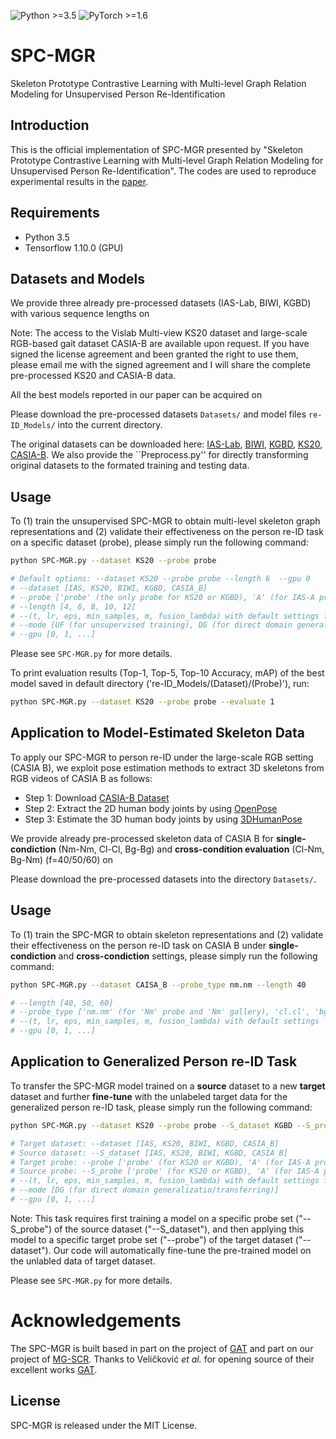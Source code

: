 ![Python >=3.5](https://img.shields.io/badge/Python->=3.5-blue.svg)
![PyTorch >=1.6](https://img.shields.io/badge/Tensorflow->=1.10-yellow.svg)
# SPC-MGR
Skeleton Prototype Contrastive Learning with Multi-level Graph Relation Modeling for Unsupervised Person Re-Identification

## Introduction
This is the official implementation of SPC-MGR presented by "Skeleton Prototype Contrastive Learning with Multi-level Graph Relation Modeling for Unsupervised Person Re-Identification". The codes are used to reproduce experimental results in the [paper](./).

<!-- ![image](https://github.com/Kali-Hac/SM-SGE/blob/main/img/overview.png) -->

<!-- Abstract: Person re-identification via 3D skeletons is an emerging topic with great potential in security-critical applications. Existing methods typically learn body and motion features from the body-joint trajectory, whereas they lack a systematic way to model body structure and underlying relations of body components beyond the scale of body joints. In this paper, we for the first time propose a Self-supervised Multi-scale Skeleton Graph Encoding (SM-SGE) framework that comprehensively models human body, component relations, and skeleton dynamics from unlabeled skeleton graphs of various scales to learn an effective skeleton representation for person Re-ID. Specifically, we first devise multi-scale skeleton graphs with coarse-to-fine human body partitions, which enables us to model body structure and skeleton dynamics at multiple levels. Second, to mine inherent correlations between body components in skeletal motion, we propose a multi-scale graph relation network to learn structural relations between adjacent body-component nodes and collaborative relations among nodes of different scales, so as to capture more discriminative skeleton graph features. Last, we propose a novel multi-scale skeleton reconstruction mechanism to enable our framework to encode skeleton dynamics and high-level semantics from unlabeled skeleton graphs, which encourages learning a discriminative skeleton representation for person Re-ID. Extensive experiments show that SM-SGE outperforms most state-of-the-art skeleton-based methods. 
We further demonstrate its effectiveness on 3D skeleton data estimated from large-scale RGB videos. -->

## Requirements
- Python 3.5
- Tensorflow 1.10.0 (GPU)

## Datasets and Models
We provide three already pre-processed datasets (IAS-Lab, BIWI, KGBD) with various sequence lengths on <br/>
<!-- https://pan.baidu.com/s/1nuFH2EENyrMZbTnKGYssTw  &nbsp; &nbsp; &nbsp; password：&nbsp;  hyo7  <br/> -->

Note: The access to the Vislab Multi-view KS20 dataset and large-scale RGB-based gait dataset CASIA-B are available upon request. If you have signed the license agreement and been granted the right to use them, please email me with the signed agreement and I will share the complete pre-processed KS20 and CASIA-B data.

All the best models reported in our paper can be acquired on <br/> 
<!-- https://pan.baidu.com/s/1AIn7Iyfn7B-w2Eh3ZfHIZA &nbsp; &nbsp; &nbsp; password：&nbsp; sd4v  <br/>  -->
Please download the pre-processed datasets ``Datasets/`` and model files ``re-ID_Models/`` into the current directory. <br/>


The original datasets can be downloaded here: [IAS-Lab](http://robotics.dei.unipd.it/reid/index.php/downloads), [BIWI](http://robotics.dei.unipd.it/reid/index.php/downloads), [KGBD](https://www.researchgate.net/publication/275023745_Kinect_Gait_Biometry_Dataset_-_data_from_164_individuals_walking_in_front_of_a_X-Box_360_Kinect_Sensor), [KS20](http://vislab.isr.ist.utl.pt/datasets/#ks20), [CASIA-B](http://www.cbsr.ia.ac.cn/english/Gait%20Databases.asp). We also provide the ``Preprocess.py'' for directly transforming original datasets to the formated training and testing data. <br/> 

 
 
## Usage

To (1) train the unsupervised SPC-MGR to obtain multi-level skeleton graph representations and (2) validate their effectiveness on the person re-ID task on a specific dataset (probe), please simply run the following command:  

```bash
python SPC-MGR.py --dataset KS20 --probe probe

# Default options: --dataset KS20 --probe probe --length 6  --gpu 0
# --dataset [IAS, KS20, BIWI, KGBD, CASIA_B]
# --probe ['probe' (the only probe for KS20 or KGBD), 'A' (for IAS-A probe), 'B' (for IAS-B probe), 'Walking' (for BIWI-Walking probe), 'Still' (for BIWI-Still probe)] 
# --length [4, 6, 8, 10, 12] 
# --(t, lr, eps, min_samples, m, fusion_lambda) with default settings for each dataset
# --mode [UF (for unsupervised training), DG (for direct domain generalization)]
# --gpu [0, 1, ...]

```
Please see ```SPC-MGR.py``` for more details.

To print evaluation results (Top-1, Top-5, Top-10 Accuracy, mAP) of the best model saved in default directory ('re-ID_Models/(Dataset)/(Probe)'), run:

```bash
python SPC-MGR.py --dataset KS20 --probe probe --evaluate 1
```

## Application to Model-Estimated Skeleton Data 
To apply our SPC-MGR to person re-ID under the large-scale RGB setting (CASIA B), we exploit pose estimation methods to extract 3D skeletons from RGB videos of CASIA B as follows:
- Step 1: Download [CASIA-B Dataset](http://www.cbsr.ia.ac.cn/english/Gait%20Databases.asp)
- Step 2: Extract the 2D human body joints by using [OpenPose](https://github.com/CMU-Perceptual-Computing-Lab/openpose)
- Step 3: Estimate the 3D human body joints by using [3DHumanPose](https://github.com/flyawaychase/3DHumanPose)

We provide already pre-processed skeleton data of CASIA B for **single-condiction** (Nm-Nm, Cl-Cl, Bg-Bg) and **cross-condition evaluation** (Cl-Nm, Bg-Nm) (f=40/50/60) on 
<!-- &nbsp; &nbsp; &nbsp; https://pan.baidu.com/s/1gDekBzf-3bBVdd0MGL0CvA &nbsp; &nbsp; &nbsp; password：&nbsp;  x3e5 <br/> -->
Please download the pre-processed datasets into the directory ``Datasets/``. <br/>

## Usage
To (1) train the SPC-MGR to obtain skeleton representations and (2) validate their effectiveness on the person re-ID task on CASIA B under **single-condiction** and **cross-condiction** settings, please simply run the following command:

```bash
python SPC-MGR.py --dataset CAISA_B --probe_type nm.nm --length 40

# --length [40, 50, 60] 
# --probe_type ['nm.nm' (for 'Nm' probe and 'Nm' gallery), 'cl.cl', 'bg.bg', 'cl.nm' (for 'Cl' probe and 'Nm' gallery), 'bg.nm']  
# --(t, lr, eps, min_samples, m, fusion_lambda) with default settings
# --gpu [0, 1, ...]

```

## Application to Generalized Person re-ID Task
To transfer the SPC-MGR model trained on a **source** dataset to a new **target** dataset and further **fine-tune** with the unlabeled target data for the generalized person re-ID task, please simply run the following command:  
```bash
python SPC-MGR.py --dataset KS20 --probe probe --S_dataset KGBD --S_probe probe --mode DG

# Target dataset: --dataset [IAS, KS20, BIWI, KGBD, CASIA_B]
# Source dataset: --S_dataset [IAS, KS20, BIWI, KGBD, CASIA_B]
# Target probe: --probe ['probe' (for KS20 or KGBD), 'A' (for IAS-A probe), 'B' (for IAS-B probe), 'Walking' (for BIWI-Walking probe), 'Still' (for BIWI-Still probe)] 
# Source probe: --S_probe ['probe' (for KS20 or KGBD), 'A' (for IAS-A probe), 'B' (for IAS-B probe), 'Walking' (for BIWI-Walking probe), 'Still' (for BIWI-Still probe)] 
# --(t, lr, eps, min_samples, m, fusion_lambda) with default settings for the source dataset
# --mode [DG (for direct domain generalizatio/transferring)]
# --gpu [0, 1, ...]

```

Note: This task requires first training a model on a specific probe set ("--S_probe") of the source dataset ("--S_dataset"), and then applying this model to a specific target probe set ("--probe") of the target dataset ("--dataset"). Our code will automatically fine-tune the pre-trained model on the unlabled data of target dataset.

Please see ```SPC-MGR.py``` for more details.


<!-- ## Results -->
<!-- ![results](img/SM-SGE-results.png) -->

# Acknowledgements

The SPC-MGR is built based in part on the project of [GAT](https://github.com/PetarV-/GAT) and part on our project of [MG-SCR](https://github.com/Kali-Hac/MG-SCR). Thanks to Veličković *et al.* for opening source of their excellent works [GAT](https://github.com/PetarV-/GAT). 

## License

SPC-MGR is released under the MIT License.
